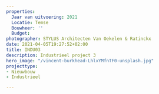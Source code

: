 ```yaml
---
properties:
  Jaar van uitvoering: 2021
  Locatie: Temse
  Bouwheer: ''
  Budget: 
photographer: STYLUS Architecten Van Oekelen & Ratinckx
date: 2021-04-05T19:27:52+02:00
title: INDU03
description: Industrieel project 3
hero_image: "/vincent-burkhead-LhlxYMfnTF0-unsplash.jpg"
projecttype:
- Nieuwbouw
- Industrieel

---
```

